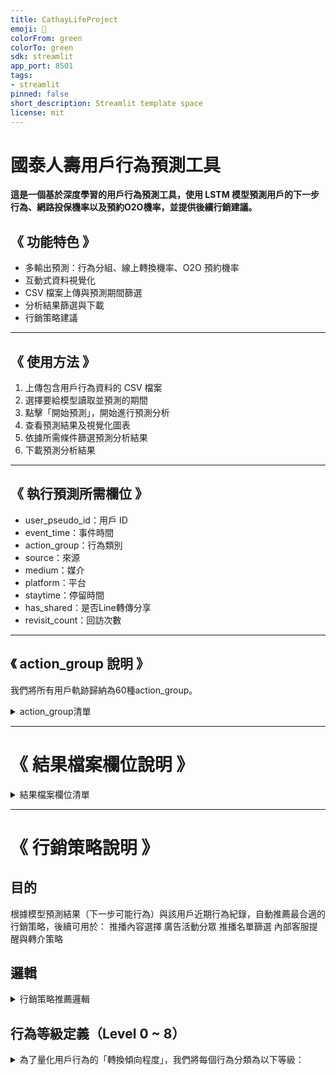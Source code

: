 ```yaml
---
title: CathayLifeProject
emoji: 🚀
colorFrom: green
colorTo: green
sdk: streamlit
app_port: 8501
tags:
- streamlit
pinned: false
short_description: Streamlit template space
license: mit
---
```

# 國泰人壽用戶行為預測工具

**這是一個基於深度學習的用戶行為預測工具，使用 LSTM 模型預測用戶的下一步行為、網路投保機率以及預約O2O機率，並提供後續行銷建議。**

## 《 功能特色 》
- 多輸出預測：行為分組、線上轉換機率、O2O 預約機率
- 互動式資料視覺化
- CSV 檔案上傳與預測期間篩選
- 分析結果篩選與下載
- 行銷策略建議
  
-------------------------------

## 《 使用方法 》
1. 上傳包含用戶行為資料的 CSV 檔案
2. 選擇要給模型讀取並預測的期間
3. 點擊「開始預測」，開始進行預測分析
4. 查看預測結果及視覺化圖表
5. 依據所需條件篩選預測分析結果
6. 下載預測分析結果

-------------------------------

## 《 執行預測所需欄位 》
- user_pseudo_id：用戶 ID
- event_time：事件時間
- action_group：行為類別
- source：來源
- medium：媒介
- platform：平台
- staytime：停留時間
- has_shared：是否Line轉傳分享
- revisit_count：回訪次數

-------------------------------

## 《 action_group 說明 》

我們將所有用戶軌跡歸納為60種action_group。

<details>
<summary> action_group清單 </summary>
  
- 完成網路投保
- 完成O2O
- 線上繳費
- 資料填寫與確認
- 投保資格確認
- 方案確認
- 手機驗證碼
- 填寫預約資料
- 挑選預約顧問
- 預約顧問與商品諮詢
- 立即投保
- 保存與分享試算結果
- Line分享轉傳
- 保存與分享自由配、訂製組合結果
- 自由配－保障規劃試算結果
- 自由配－配置我的基金試算結果
- 訂製保險組合－人身規劃試算結果
- 訂製保險組合－投資規劃試算結果
- 我的保險試算結果
- 自由配
- 自由配－投資規劃
- 自由配－保障規劃
- 自由配－套餐
- 訂製保險組合
- 試算: 網投－旅平險－試算
- 試算: 網投－壽險－試算
- 試算: 網投－健康險－試算
- 試算: 網投－意外傷害險－試算
- 試算: 網投－年金險－試算
- 試算: 網投－投資型年金險－試算
- 試算: 壽險－試算
- 試算: 意外傷害險－試算
- 試算: 健康醫療險－實支實付－試算
- 試算: 健康醫療險－住院手術－試算
- 試算: 健康醫療險－長期照顧－試算
- 試算: 健康醫療險－重大疾病－試算
- 試算: 生涯推薦0-18－試算
- 試算: 生涯推薦19-34－試算
- 試算: 生涯推薦35-44－試算
- 試算: 生涯推薦61歲以上－試算
- 試算: 生涯推薦45-60－試算
- 試算: 其他試算
- 好康優惠
- 商品資訊頁－網投－旅平險
- 商品資訊頁－網投－壽險
- 商品資訊頁－網投－健康險
- 商品資訊頁－網投－意外傷害險
- 商品資訊頁－網投－年金險
- 商品資訊頁－網投－投資型年金險
- 商品資訊頁－旅行平安險
- 商品資訊頁－壽險
- 商品資訊頁－健康醫療險
- 商品資訊頁－意外傷害險
- 商品資訊頁－還本與年金型保險
- 商品資訊頁－投資型保險
- 商品資訊頁－主題商品
- 生涯推薦－商品資訊頁
- 找服務（尋求服務與客服）
- 保險視圖、保單明細、資產總覽、保險明細
- 其他
  
</details>


-------------------------------

# 《 結果檔案欄位說明 》


<details>
<summary> 結果檔案欄位清單 </summary>
  
### 用戶資訊：
- **user_pseudo_id**：用戶唯一識別碼

### 預測結果 - 下一步行動推薦：
系統會預測用戶最可能執行的前種行動，按機率排序：

- **Top1_next_action_group**：最可能的下一步行動類別
- **Top1_confidence**：Top1 預測的信心度分數
- **Top2_next_action_group**：第二可能的下一步行動類別  
- **Top2_confidence**：Top2 預測的信心度分數
- **Top3_next_action_group**：第三可能的下一步行動類別
- **Top3_confidence**：Top3 預測的信心度分數
- **Top4_next_action_group**：第四可能的下一步行動類別
- **Top4_confidence**：Top4 預測的信心度分數
- **Top5_next_action_group**：第五可能的下一步行動類別
- **Top5_confidence**：Top5 預測的信心度分數

### 轉換機率預測：
- **Online_conversion_prob**：網路投保轉換機率（0-1之間的數值）
- **O2O_reservation_prob**：O2O預約轉換機率（0-1之間的數值）

### 行銷策略建議：
- **Marketing_Strategy**：系統推薦的行銷策略

### 用戶行為歷史：
#### 最近一次行為記錄
- **last_event_time**：最近一次行為的時間紀錄
- **last_platform**：最近一次行為使用的平台
- **last_action**：最近一次行為的具體行動
- **last_action_group**：最近一次行為的行動類別

#### 歷史行為軌跡（過去2~10步）
系統記錄用戶過去2~10次的行為模式，數字代表時間順序（-2為倒數第2次，以此類推）：

- **-2_action** / **-2_action_group**：倒數第2次行為的具體行動與行動類別
- **-3_action** / **-3_action_group**：倒數第3次行為的具體行動與行動類別  
- **-4_action** / **-4_action_group**：倒數第4次行為的具體行動與行動類別
- **-5_action** / **-5_action_group**：倒數第5次行為的具體行動與行動類別
- **-6_action** / **-6_action_group**：倒數第6次行為的具體行動與行動類別
- **-7_action** / **-7_action_group**：倒數第7次行為的具體行動與行動類別
- **-8_action** / **-8_action_group**：倒數第8次行為的具體行動與行動類別
- **-9_action** / **-9_action_group**：倒數第9次行為的具體行動與行動類別
- **-10_action** / **-10_action_group**：倒數第10次行為的具體行動與行動類別

## 注意事項
- 信心度分數範圍為 0-1，數值越高代表預測越可靠
- 歷史行為欄位可能包含空值，表示該時間點無相關行為記錄
- 所有機率預測值均為模型基於歷史數據計算得出

</details>




-------------------------------




# 《 行銷策略說明 》


## 目的
根據模型預測結果（下一步可能行為）與該用戶近期行為紀錄，自動推薦最合適的行銷策略，後續可用於：
推播內容選擇
廣告活動分眾
推播名單篩選
內部客服提醒與轉介策略

## 邏輯
<details>
<summary> 行銷策略推薦邏輯 </summary>
  
系統會根據用戶 預測的**下一步行為**、**最近 10 步的行為紀錄**、以及 **最後一次行為時間**，判斷是否需要推播行銷建議，以及推播內容為何。  
  
下一步行為定義： 系統每次預測會輸出用戶 Top1~Top5 的下一步行為，並從其中選擇**最具商業價值且機率最高**的action_group作為推薦策略依據。

1. ***期間內（過去十步內）已完成轉換者，不再推行銷***：

  - **過去十步內曾「完成網路投保」者** ➡️ 標註此用戶於期間內已完成網路投保」
  - **過去十步內曾「完成O2O」者** ➡️ 標註此用戶於期間內已完成預約O2O」

2. ***期間內（過去十步內）未曾完成轉換者，行銷策略推薦邏輯***：
     
  - **下一步為：「其他 / 保險視圖、保單明細、資產總覽、保險明細」**
    - ➡️ 屬於低參與意圖，持續觀察，暫不進行行銷
      
  - **下一步為：「找服務（客服需求）」**
    - 若過去10步從未點過「找服務」 ➡️  提示「找服務」位於畫面上方選單
    - 若過去10步點過超過 3 次「找服務」 ➡️ 右下角阿發顯示「Hi，需要幫忙嗎？」
      
  - **下一步為：「商品資訊頁」**
    - 若最近一次行為不是「找服務 / 試算 / 自由配 / 訂製組合」，且最近 10 步中曾造訪商品資訊頁 3 次以上 ➡️ 顯示試算入口，推動進一步互動

  - **下一步為：「好康優惠」**
    - 若最近一次行為不是「好康優惠」➡️  彈窗展示好康優惠相關資訊

  - **下一步為：「自由配 / 訂製保險組合」**
    - 若最近 3 步皆未包含「自由配 / 訂製保險組合」➡️ 顯示引導彈窗：「三個問題找到最適合你的商品！」、「一鍵搭配個人化的商品組合，只要 2 分鐘！」等

  - **下一步為：「試算」**
    - 若最近一次行為不是「找服務 / 試算 / 自由配 / 訂製保險組合」➡️ 顯示引導彈窗：「只要 2 步驟，取得商品費用估算！」

  - **下一步為：「試算結果頁」**
    - 若最近一次行為是「試算 / 自由配 / 訂製保險組合」➡️ 提供進度提醒：「就快完成了！試算結果即將產生」

  - **下一步為：「保存或分享試算結果 / 保存或分享自由配、訂製組合結果 / Line 分享轉傳」**
    - 若最近 3 步中有任何行為包含「結果」，且，
      - 下一步為「保存與分享試算結果」➡️ 提示：「對試算結果有疑問嗎？預約免費專人解讀！」
      - 下一步為「Line 分享轉傳」➡️ 鼓勵推薦、提供分享回饋誘因。

  - **下一步為：「挑顧問 / 諮詢」**
    - ➡️ 推薦顧問：「這位專家最擅長XX險，3 分鐘內確認預約」

  - **下一步為：「立即投保」**
    - ➡️ 橫幅 CTA：「立即投保享優惠！」

  - **下一步為：「方案確認 / 投保資格確認 / 資料填寫與確認 / 線上繳費 / 填寫預約資料 / 手機驗證碼」**
    - 若最近一次行為後超過 30 分鐘未行動 ➡️ 發送 EDM 引導用戶回流程
    - 若 5 分鐘內剛完成前一個轉換步驟 ➡️ 呈現進度提醒（例如：距離完成只差 2 步）

  - **下一步為：「完成網路投保 / 完成 O2O」**
    - 若最近一次行為後超過 30 分鐘未行動 ➡️ EDM 提醒尚未完成，引導用戶回流程
    - 若 5 分鐘內剛完成前一個轉換步驟 ➡️  呈現進度提醒（例如：距離完成只差 1 步）
</details>

## 行為等級定義（Level 0 ~ 8）
<details>
<summary> 為了量化用戶行為的「轉換傾向程度」，我們將每個行為分類為以下等級：</summary>


| 等級 | 類型說明                       | 代表行為範例                             |
|------|--------------------------------|------------------------------------------|
| 0    | 非核心瀏覽                | 其他、保單明細瀏覽、找客服              |
| 1    | 尋求服務類                | 找服務（尋求服務與客服）              |
| 2    | 商品探索                  | 各類商品資訊頁、好康優惠              |
| 3    | 開始探索保險規劃工具        | 自由配、訂製組合、各類試算行為                          |
| 4    | 完成試算、完成組合          | 各種試算及組合結果頁面             |
| 5    | 分享或保存結果             | 保存與分享試算結果、保存與分享自由配或訂製組合結果、Line 分享轉傳              |
| 6    | 進入轉換流程               | 挑選預約顧問、預約顧問與商品諮詢、立即投保              |
| 7    | 轉換流程                  | 填寫預約資料、資料填寫與確認、投保資格確認、方案確認、手機驗證碼、線上繳費                |
| 8    | 完成轉換                  | 完成網路投保、完成O2O                   |

</details>

